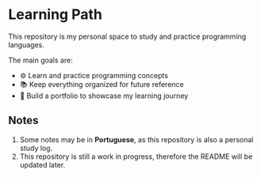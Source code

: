 # Learning Path

This repository is my personal space to study and practice programming languages.

The main goals are:
- ⚙️ Learn and practice programming concepts
- 📚 Keep everything organized for future reference
- 🔨 Build a portfolio to showcase my learning journey

## Notes

1. Some notes may be in **Portuguese**, as this repository is also a personal study log.
2. This repository is still a work in progress, therefore the README will be updated later.